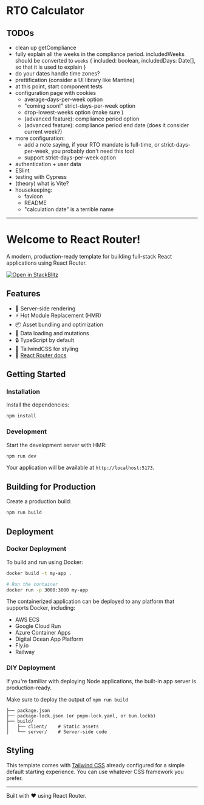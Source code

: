 # RTO Calculator

## TODOs

- clean up getCompliance
- fully explain all the weeks in the compliance period. includedWeeks should be converted to `weeks` { included: boolean, includedDays: Date[], so that it is used to explain }
- do your dates handle time zones?
- prettification (consider a UI library like Mantine)
- at this point, start component tests
- configuration page with cookies
  - average-days-per-week option
  - "coming soon!" strict-days-per-week option
  - drop-lowest-weeks option (make sure )
  - (advanced feature): compliance period option
  - (advanced feature): compliance period end date (does it consider current week?)
- more configuration:
  - add a note saying, if your RTO mandate is full-time, or strict-days-per-week, you probably don't need this tool
  - support strict-days-per-week option
- authentication + user data
- ESlint
- testing with Cypress
- (theory) what is Vite?
- housekeeping:
  - favicon
  - README
  - "calculation date" is a terrible name


---

# Welcome to React Router!

A modern, production-ready template for building full-stack React applications using React Router.

[![Open in StackBlitz](https://developer.stackblitz.com/img/open_in_stackblitz.svg)](https://stackblitz.com/github/remix-run/react-router-templates/tree/main/default)

## Features

- 🚀 Server-side rendering
- ⚡️ Hot Module Replacement (HMR)
- 📦 Asset bundling and optimization
- 🔄 Data loading and mutations
- 🔒 TypeScript by default
- 🎉 TailwindCSS for styling
- 📖 [React Router docs](https://reactrouter.com/)

## Getting Started

### Installation

Install the dependencies:

```bash
npm install
```

### Development

Start the development server with HMR:

```bash
npm run dev
```

Your application will be available at `http://localhost:5173`.

## Building for Production

Create a production build:

```bash
npm run build
```

## Deployment

### Docker Deployment

To build and run using Docker:

```bash
docker build -t my-app .

# Run the container
docker run -p 3000:3000 my-app
```

The containerized application can be deployed to any platform that supports Docker, including:

- AWS ECS
- Google Cloud Run
- Azure Container Apps
- Digital Ocean App Platform
- Fly.io
- Railway

### DIY Deployment

If you're familiar with deploying Node applications, the built-in app server is production-ready.

Make sure to deploy the output of `npm run build`

```
├── package.json
├── package-lock.json (or pnpm-lock.yaml, or bun.lockb)
├── build/
│   ├── client/    # Static assets
│   └── server/    # Server-side code
```

## Styling

This template comes with [Tailwind CSS](https://tailwindcss.com/) already configured for a simple default starting experience. You can use whatever CSS framework you prefer.

---

Built with ❤️ using React Router.
